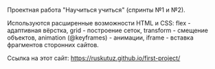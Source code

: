 Проектная работа "Научиться учиться" (спринты №1 и №2).

Используются расширенные возможности HTML и CSS:
flex - адаптивная вёрстка,
grid - построение сеток,
transform - смещение объектов,
animation (@keyframes) - анимации,
iframe - вставка фрагментов сторонних сайтов.

Ссылка на этот сайт: https://ruskutuz.github.io/first-project/
